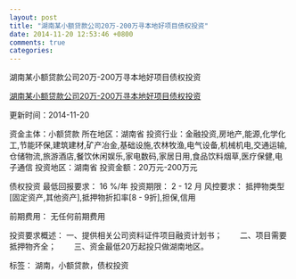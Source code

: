 ```yaml
---
layout: post
title: "湖南某小额贷款公司20万-200万寻本地好项目债权投资"
date: 2014-11-20 12:53:46 +0800
comments: true
categories: 
---
```

湖南某小额贷款公司20万-200万寻本地好项目债权投资

[湖南某小额贷款公司20万-200万寻本地好项目债权投资](http://zijin.trjcn.com/detail_240764.html)

更新时间：2014-11-20

资金主体：小额贷款
所在地区：湖南省
投资行业：金融投资,房地产,能源,化学化工,节能环保,建筑建材,矿产冶金,基础设施,农林牧渔,电气设备,机械机电,交通运输,仓储物流,旅游酒店,餐饮休闲娱乐,家电数码,家居日用,食品饮料烟草,医疗保健,电子通信
投资地区：湖南省
投资金额：20万元-200万元

债权投资
最低回报要求：
                            16 %/年
                                                                                投资期限：
                            2 - 12 月
                                                                                                                                        风控要求：
                            抵押物类型[固定资产,其他资产],抵押物折扣率[8 - 9折],担保,信用

前期费用：
无任何前期费用

投资要求概述：
一、提供相关公司资料证件项目融资计划书；
　　二、项目需要抵押物齐全；
　　三、资金最低20万起投只做湖南地区。

标签：
湖南，小额贷款，债权投资

